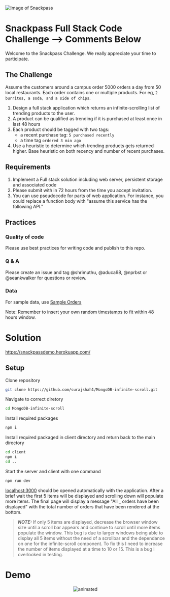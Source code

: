 ![Image of Snackpass](https://www.snackpass.co/static/media/logo_round_2.d74f1dd2.png)

# Snackpass Full Stack Code Challenge --> Comments Below
Welcome to the Snackpass Challenge. We really appreciate your time to participate. 

## The Challenge

Assume the customers around a campus order 5000 orders a day from 50 local restaurants. Each order contains one or multiple products. For eg, `2 burritos, a soda, and a side of chips`.

1. Design a full stack application which returns an infinite-scrolling list of trending products to the user.
2. A product can be qualified as trending if it is purchased at least once in last 48 hours
3. Each product should be tagged with two tags:
    * a recent purchase tag: `5 purchased recently`
    * a time tag `ordered 3 min ago`
4. Use a heuristic to determine which trending products gets returned higher. Base heuristic on both recency and number of recent purchases.

## Requirements
1. Implement a Full stack solution including web server, persistent storage and associated code
2. Please submit with in 72 hours from the time you accept invitation. 
3. You can use pseudocode for parts of web application. For instance, you could replace a function body with "assume this service has the following API."

## Practices
### Quality of code 
 Please use best practices for writing code and publish to this repo. 
### Q & A
 Please create an issue and tag @shrimuthu, @aduca98, @nprbst or @seankwalker for questions or review.
### Data
For sample data, use [Sample Orders](https://docs.google.com/spreadsheets/d/1xfAjSlBflehOYj4O7I2YkfcBB1b9VgSHg9X-SmRWmsE/edit#gid=280279953)

Note: Remember to insert your own random timestamps to fit within 48 hours window.
 
# Solution
https://snackpassdemo.herokuapp.com/


## Setup 
    
Clone repository
```bash
git clone https://github.com/surajshah1/MongoDB-infinite-scroll.git
```

Navigate to correct diretory

```bash
cd MongoDB-infinite-scroll
```
Install required packages

```bash
npm i
```
Install required packaged in client directory and return back to the main directory
```bash
cd client
npm i
cd ..
```    

Start the server and client with one command

```bash
npm run dev
```

[localhost:3000](http://localhost:3000/) should be opened automatically with the application. After a brief wait the first 5 items will be displayed and scrolling down will populate more items. The final page will display a message "All _ orders have been displayed" with the total number of orders that have been rendered at the bottom.

> **_NOTE:_**  If only 5 items are displayed, decrease the browser window size until a scroll bar appears and continue to scroll until more items populate the window. This bug is due to larger windows being able to display all 5 items without the need of a scrollbar and the dependance on one for the infinite-scroll component. To fix this I need to increase the number of items displayed at a time to 10 or 15. This is a bug I overlooked in testing.

# Demo
<p align="center">
  <img src="https://media.giphy.com/media/RQGyIzr7As8CUrJ4n1/giphy.gif" alt="animated" />
</p>